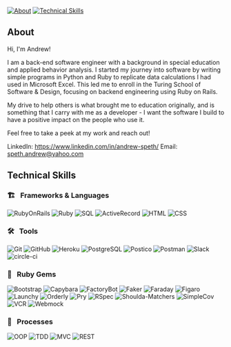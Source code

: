 
[![About][about-badge]](#about)
[![Technical Skills][technical-skills-badge]](#technical-skills)

## About

Hi, I'm Andrew!

I am a back-end software engineer with a background in special education and applied behavior analysis. I started my journey into software by writing simple programs in Python and Ruby to replicate data calculations I had used in Microsoft Excel. This led me to enroll in the Turing School of Software & Design, focusing on backend engineering using Ruby on Rails.

My drive to help others is what brought me to education originally, and is something that I carry with me as a developer - I want the software I build to have a positive impact on the people who use it.

Feel free to take a peek at my work and reach out!

LinkedIn: https://www.linkedin.com/in/andrew-speth/
Email: speth.andrew@yahoo.com

## Technical Skills

### 🏗 &nbsp; Frameworks & Languages
![RubyOnRails][rails-badge]
![Ruby][ruby-badge]
![SQL][sql-badge]
![ActiveRecord][active-record-badge]
![HTML][html-badge]
![CSS][css-badge]

### 🛠 &nbsp; Tools

![Git][git-badge]
![GitHub][github-badge]
![Heroku][heroku-badge]
![PostgreSQL][postgresql-badge]
![Postico][postico-badge]
![Postman][postman-badge]
![Slack][slack-badge]
![circle-ci][circle-ci-badge]


### 💎 &nbsp; Ruby Gems
![Bootstrap][bootstrap-badge]
![Capybara][capybara-badge]
![FactoryBot][factorybot-badge]
![Faker][faker-badge]
![Faraday][faraday-badge]
![Figaro][figaro-badge]
![Launchy][launchy-badge]
![Orderly][orderly-badge]
![Pry][pry-badge]
![RSpec][rspec-badge]
![Shoulda-Matchers][shoulda-matchers-badge]
![SimpleCov][simplecov-badge]
![VCR][vcr-badge]
![Webmock][webmock-badge]


### 💬 &nbsp; Processes
![OOP][oop-badge]
![TDD][tdd-badge]
![MVC][mvc-badge]
![REST][rest-badge]

<!-- BADGES & IMAGES -->

[rails-badge]: https://img.shields.io/badge/Ruby%20on%20Rails-0DC2C9.svg?&style=for-the-badge&logo=rubyonrails&logoColor=white

[ruby-badge]: https://img.shields.io/badge/ruby-f06611.svg?&style=for-the-badge&logo=ruby&logoColor=white
[sql-badge]: https://img.shields.io/badge/SQL-f06611.svg?style=for-the-badge&logo=SQL&logoColor=white
[graphql-badge]: https://img.shields.io/badge/-GraphQL-f06611.svg?style=for-the-badge&logo=graphql&logoColor=white
[html-badge]: https://img.shields.io/badge/html5-f06611.svg?&style=for-the-badge&logo=html5&logoColor=white
[css-badge]: https://img.shields.io/badge/css3-f06611.svg?&style=for-the-badge&logo=css3&logoColor=white
[js-badge]: https://img.shields.io/badge/JavaScript-f06611.svg?&style=for-the-badge&logo=javascript&logoColor=white
[active-record-badge]: https://img.shields.io/badge/ActiveRecord-f06611.svg?&style=for-the-badge&logo=rubyonrails&logoColor=white

[atom-badge]: https://img.shields.io/badge/Atom-f06611.svg?&style=for-the-badge&logo=atom&logoColor=white
[git-badge]: https://img.shields.io/badge/git-f06611.svg?&style=for-the-badge&logo=git&logoColor=white
[github-badge]: https://img.shields.io/badge/GitHub-f06611.svg?&style=for-the-badge&logo=github&logoColor=white
[heroku-badge]: https://img.shields.io/badge/Heroku-f06611.svg?&style=for-the-badge&logo=heroku&logoColor=white
[hound-badge]: https://img.shields.io/badge/hound-f06611.svg?&style=for-the-badge&logo=hound&logoColor=white
[postgresql-badge]: https://img.shields.io/badge/PostgreSQL-f06611.svg?&style=for-the-badge&logo=postgresql&logoColor=white
[postico-badge]: https://img.shields.io/badge/postico-f06611.svg?&style=for-the-badge&logo=Postico&logoColor=white
[postman-badge]: https://img.shields.io/badge/Postman-f06611.svg?&style=for-the-badge&logo=postman&logoColor=white
[slack-badge]: https://img.shields.io/badge/Slack-f06611.svg?&style=for-the-badge&logo=slack&logoColor=white
[travis-ci-badge]: https://img.shields.io/badge/travis--ci-f06611.svg?&style=for-the-badge&logo=travis&logoColor=white
[circle-ci-badge]: https://img.shields.io/badge/CircleCI-f06611.svg?&style=for-the-badge&logo=circleci&logoColor=white

[retool-badge]: https://img.shields.io/badge/Retool-f06611.svg?&style=for-the-badge&logo=retool&logoColor=white

[bootstrap-badge]: https://img.shields.io/badge/bootstrap-f06611.svg?&style=for-the-badge&logo=bootstrap&logoColor=white
[capybara-badge]: https://img.shields.io/badge/capybara-f06611.svg?&style=for-the-badge&logo=rubygems&logoColor=white
[factorybot-badge]: https://img.shields.io/badge/factorybot-f06611.svg?&style=for-the-badge&logo=rubygems&logoColor=white
[faker-badge]: https://img.shields.io/badge/faker-f06611.svg?&style=for-the-badge&logo=rubygems&logoColor=white
[faraday-badge]: https://img.shields.io/badge/faraday-f06611.svg?&style=for-the-badge&logo=rubygems&logoColor=white
[figaro-badge]: https://img.shields.io/badge/figaro-f06611.svg?&style=for-the-badge&logo=rubygems&logoColor=white
[launchy-badge]: https://img.shields.io/badge/launchy-f06611.svg?&style=for-the-badge&logo=rubygems&logoColor=white
[orderly-badge]: https://img.shields.io/badge/orderly-f06611.svg?&style=for-the-badge&logo=rubygems&logoColor=white
[pry-badge]: https://img.shields.io/badge/pry-f06611.svg?&style=for-the-badge&logo=rubygems&logoColor=white
[rspec-badge]: https://img.shields.io/badge/rspec-f06611.svg?&style=for-the-badge&logo=rubygems&logoColor=white
[rubocop-badge]: https://img.shields.io/badge/RuboCop-f06611.svg?&style=for-the-badge&logo=rubygems&logoColor=white
[sass-badge]: https://img.shields.io/badge/Sass-f06611.svg?&style=for-the-badge&logo=sass&logoColor=white
[shoulda-matchers-badge]: https://img.shields.io/badge/shoulda--matchers-f06611.svg?&style=for-the-badge&logo=rubygems&logoColor=white
[simplecov-badge]: https://img.shields.io/badge/simplecov-f06611.svg?&style=for-the-badge&logo=rubygems&logoColor=white
[vcr-badge]: https://img.shields.io/badge/vcr-f06611.svg?&style=for-the-badge&logo=rubygems&logoColor=white
[webmock-badge]: https://img.shields.io/badge/webmock-f06611.svg?&style=for-the-badge&logo=rubygems&logoColor=white

[lodash-badge]: https://img.shields.io/badge/Lodash-f06611.svg?&style=for-the-badge&logo=lodash&logoColor=white
[moment-badge]: https://img.shields.io/badge/moment%2Ejs-f06611.svg?&style=for-the-badge&logo=moment&logoColor=white

[oop-badge]: https://img.shields.io/badge/OOP-f06611.svg?&style=for-the-badge&logo=OOP&logoColor=white
[tdd-badge]: https://img.shields.io/badge/TDD-f06611.svg?&style=for-the-badge&logo=TDD&logoColor=white
[mvc-badge]: https://img.shields.io/badge/MVC-f06611.svg?&style=for-the-badge&logo=MVC&logoColor=white
[rest-badge]: https://img.shields.io/badge/REST-f06611.svg?&style=for-the-badge&logo=REST&logoColor=white

[about-badge]: https://img.shields.io/badge/about-f06611.svg?&style=for-the-badge&logo=ABOUT&logoColor=white
[technical-skills-badge]: https://img.shields.io/badge/technical_skills-f06611.svg?&style=for-the-badge&logo=technical-skills&logoColor=white
[projects-badge]: https://img.shields.io/badge/projects-f06611.svg?&style=for-the-badge&logo=projects&logoColor=white
[github-stats-badge]: https://img.shields.io/badge/github_stats-f06611.svg?&style=for-the-badge&logo=githubstats&logoColor=white


